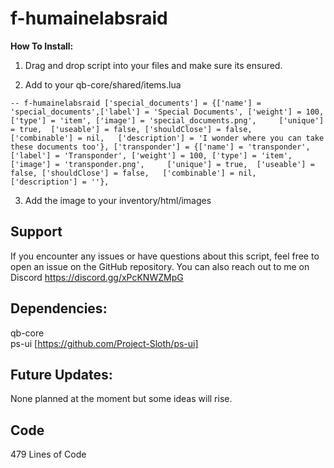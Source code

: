 # f-humainelabsraid

**How To Install:**

1. Drag and drop script into your files and make sure its ensured.

2. Add to your qb-core/shared/items.lua

`-- f-humainelabsraid
	['special_documents'] = {['name'] = 'special_documents',['label'] = 'Special Documents', ['weight'] = 100, ['type'] = 'item', ['image'] = 'special_documents.png',     ['unique'] = true,  ['useable'] = false, ['shouldClose'] = false,   ['combinable'] = nil,   ['description'] = 'I wonder where you can take these documents too'},
	['transponder'] = {['name'] = 'transponder',['label'] = 'Transponder', ['weight'] = 100, ['type'] = 'item', ['image'] = 'transponder.png',     ['unique'] = true,  ['useable'] = false, ['shouldClose'] = false,   ['combinable'] = nil,   ['description'] = ''},`

3. Add the image to your inventory/html/images

## Support
If you encounter any issues or have questions about this script, feel free to open an issue on the GitHub repository. You can also reach out to me on Discord https://discord.gg/xPcKNWZMpG

## Dependencies:
qb-core\
ps-ui [https://github.com/Project-Sloth/ps-ui]

## Future Updates:
None planned at the moment but some ideas will rise. 

## Code
479 Lines of Code